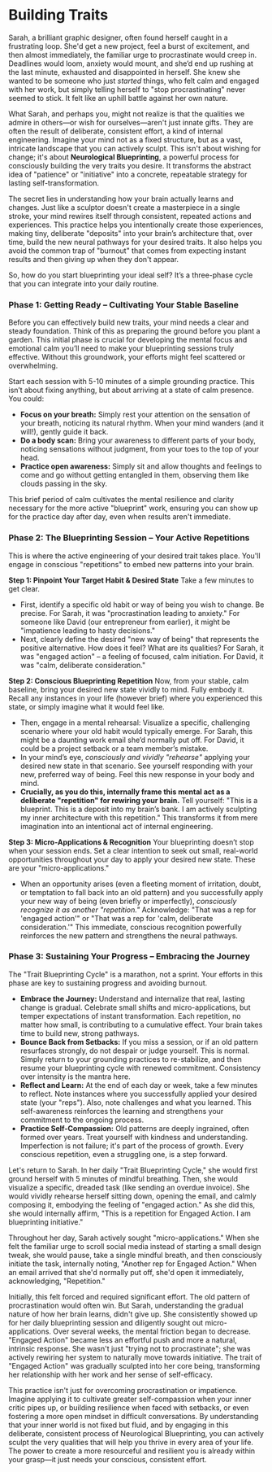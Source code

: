 # Building Traits

Sarah, a brilliant graphic designer, often found herself caught in a frustrating loop. She'd get a new project, feel a burst of excitement, and then almost immediately, the familiar urge to procrastinate would creep in. Deadlines would loom, anxiety would mount, and she’d end up rushing at the last minute, exhausted and disappointed in herself. She knew she wanted to be someone who just *started* things, who felt calm and engaged with her work, but simply telling herself to "stop procrastinating" never seemed to stick. It felt like an uphill battle against her own nature.

What Sarah, and perhaps you, might not realize is that the qualities we admire in others—or wish for ourselves—aren't just innate gifts. They are often the result of deliberate, consistent effort, a kind of internal engineering. Imagine your mind not as a fixed structure, but as a vast, intricate landscape that you can actively sculpt. This isn't about wishing for change; it's about **Neurological Blueprinting**, a powerful process for consciously building the very traits you desire. It transforms the abstract idea of "patience" or "initiative" into a concrete, repeatable strategy for lasting self-transformation.

The secret lies in understanding how your brain actually learns and changes. Just like a sculptor doesn't create a masterpiece in a single stroke, your mind rewires itself through consistent, repeated actions and experiences. This practice helps you intentionally create those experiences, making tiny, deliberate "deposits" into your brain’s architecture that, over time, build the new neural pathways for your desired traits. It also helps you avoid the common trap of "burnout" that comes from expecting instant results and then giving up when they don't appear.

So, how do you start blueprinting your ideal self? It’s a three-phase cycle that you can integrate into your daily routine.

### Phase 1: Getting Ready – Cultivating Your Stable Baseline

Before you can effectively build new traits, your mind needs a clear and steady foundation. Think of this as preparing the ground before you plant a garden. This initial phase is crucial for developing the mental focus and emotional calm you’ll need to make your blueprinting sessions truly effective. Without this groundwork, your efforts might feel scattered or overwhelming.

Start each session with 5-10 minutes of a simple grounding practice. This isn’t about fixing anything, but about arriving at a state of calm presence. You could:

*   **Focus on your breath:** Simply rest your attention on the sensation of your breath, noticing its natural rhythm. When your mind wanders (and it will!), gently guide it back.
*   **Do a body scan:** Bring your awareness to different parts of your body, noticing sensations without judgment, from your toes to the top of your head.
*   **Practice open awareness:** Simply sit and allow thoughts and feelings to come and go without getting entangled in them, observing them like clouds passing in the sky.

This brief period of calm cultivates the mental resilience and clarity necessary for the more active "blueprint" work, ensuring you can show up for the practice day after day, even when results aren't immediate.

### Phase 2: The Blueprinting Session – Your Active Repetitions

This is where the active engineering of your desired trait takes place. You'll engage in conscious "repetitions" to embed new patterns into your brain.

**Step 1: Pinpoint Your Target Habit & Desired State**
Take a few minutes to get clear.
*   First, identify a specific old habit or way of being you wish to change. Be precise. For Sarah, it was "procrastination leading to anxiety." For someone like David (our entrepreneur from earlier), it might be "impatience leading to hasty decisions."
*   Next, clearly define the desired "new way of being" that represents the positive alternative. How does it feel? What are its qualities? For Sarah, it was "engaged action" – a feeling of focused, calm initiation. For David, it was "calm, deliberate consideration."

**Step 2: Conscious Blueprinting Repetition**
Now, from your stable, calm baseline, bring your desired new state vividly to mind. Fully embody it. Recall any instances in your life (however brief) where you experienced this state, or simply imagine what it would feel like.

*   Then, engage in a mental rehearsal: Visualize a specific, challenging scenario where your old habit would typically emerge. For Sarah, this might be a daunting work email she’d normally put off. For David, it could be a project setback or a team member’s mistake.
*   In your mind’s eye, *consciously and vividly "rehearse"* applying your desired new state in that scenario. See yourself responding with your new, preferred way of being. Feel this new response in your body and mind.
*   **Crucially, as you do this, internally frame this mental act as a deliberate "repetition" for rewiring your brain.** Tell yourself: "This is a blueprint. This is a deposit into my brain’s bank. I am actively sculpting my inner architecture with this repetition." This transforms it from mere imagination into an intentional act of internal engineering.

**Step 3: Micro-Applications & Recognition**
Your blueprinting doesn’t stop when your session ends. Set a clear intention to seek out small, real-world opportunities throughout your day to apply your desired new state. These are your "micro-applications."

*   When an opportunity arises (even a fleeting moment of irritation, doubt, or temptation to fall back into an old pattern) and you successfully apply your new way of being (even briefly or imperfectly), *consciously recognize it as another "repetition."* Acknowledge: "That was a rep for 'engaged action'" or "That was a rep for 'calm, deliberate consideration.'" This immediate, conscious recognition powerfully reinforces the new pattern and strengthens the neural pathways.

### Phase 3: Sustaining Your Progress – Embracing the Journey

The "Trait Blueprinting Cycle" is a marathon, not a sprint. Your efforts in this phase are key to sustaining progress and avoiding burnout.

*   **Embrace the Journey:** Understand and internalize that real, lasting change is gradual. Celebrate small shifts and micro-applications, but temper expectations of instant transformation. Each repetition, no matter how small, is contributing to a cumulative effect. Your brain takes time to build new, strong pathways.
*   **Bounce Back from Setbacks:** If you miss a session, or if an old pattern resurfaces strongly, do not despair or judge yourself. This is normal. Simply return to your grounding practices to re-stabilize, and then resume your blueprinting cycle with renewed commitment. Consistency over intensity is the mantra here.
*   **Reflect and Learn:** At the end of each day or week, take a few minutes to reflect. Note instances where you successfully applied your desired state (your "reps"). Also, note challenges and what you learned. This self-awareness reinforces the learning and strengthens your commitment to the ongoing process.
*   **Practice Self-Compassion:** Old patterns are deeply ingrained, often formed over years. Treat yourself with kindness and understanding. Imperfection is not failure; it's part of the process of growth. Every conscious repetition, even a struggling one, is a step forward.

Let's return to Sarah. In her daily "Trait Blueprinting Cycle," she would first ground herself with 5 minutes of mindful breathing. Then, she would visualize a specific, dreaded task (like sending an overdue invoice). She would vividly rehearse herself sitting down, opening the email, and calmly composing it, embodying the feeling of "engaged action." As she did this, she would internally affirm, "This is a repetition for Engaged Action. I am blueprinting initiative."

Throughout her day, Sarah actively sought "micro-applications." When she felt the familiar urge to scroll social media instead of starting a small design tweak, she would pause, take a single mindful breath, and then consciously initiate the task, internally noting, "Another rep for Engaged Action." When an email arrived that she'd normally put off, she'd open it immediately, acknowledging, "Repetition."

Initially, this felt forced and required significant effort. The old pattern of procrastination would often win. But Sarah, understanding the gradual nature of how her brain learns, didn't give up. She consistently showed up for her daily blueprinting session and diligently sought out micro-applications. Over several weeks, the mental friction began to decrease. "Engaged Action" became less an effortful push and more a natural, intrinsic response. She wasn't just "trying not to procrastinate"; she was actively rewiring her system to naturally move towards initiative. The trait of "Engaged Action" was gradually sculpted into her core being, transforming her relationship with her work and her sense of self-efficacy.

This practice isn't just for overcoming procrastination or impatience. Imagine applying it to cultivate greater self-compassion when your inner critic pipes up, or building resilience when faced with setbacks, or even fostering a more open mindset in difficult conversations. By understanding that your inner world is not fixed but fluid, and by engaging in this deliberate, consistent process of Neurological Blueprinting, you can actively sculpt the very qualities that will help you thrive in every area of your life. The power to create a more resourceful and resilient you is already within your grasp—it just needs your conscious, consistent effort.